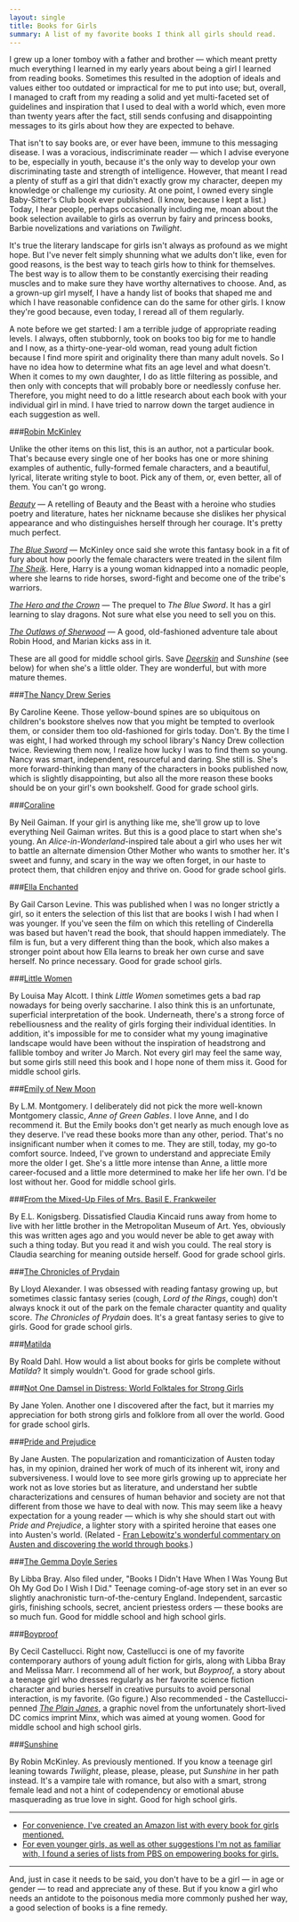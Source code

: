 ```yaml
---
layout: single
title: Books for Girls
summary: A list of my favorite books I think all girls should read.
---
```


I grew up a loner tomboy with a father and brother &#8212; which meant pretty much everything I learned in my early years about being a girl I learned from reading books. Sometimes this resulted in the adoption of ideals and values either too outdated or impractical for me to put into use; but, overall, I managed to craft from my reading a solid and yet multi-faceted set of guidelines and inspiration that I used to deal with a world which, even more than twenty years after the fact, still sends confusing and disappointing messages to its girls about how they are expected to behave.

That isn't to say books are, or ever have been, immune to this messaging disease. I was a voracious, indiscriminate reader &#8212; which I advise everyone to be, especially in youth, because it's the only way to develop your own discriminating taste and strength of intelligence. However, that meant I read a plenty of stuff as a girl that didn't exactly grow my character, deepen my knowledge or challenge my curiosity. At one point, I owned every single Baby-Sitter's Club book ever published. (I know, because I kept a list.) Today, I hear people, perhaps occasionally including me, moan about the book selection available to girls as overrun by fairy and princess books, Barbie novelizations and variations on _Twilight_.

It's true the literary landscape for girls isn't always as profound as we might hope. But I've never felt simply shunning what we adults don't like, even for good reasons, is the best way to teach girls how to think for themselves. The best way is to allow them to be constantly exercising their reading muscles and to make sure they have worthy alternatives to choose. And, as a grown-up girl myself, I have a handy list of books that shaped me and which I have reasonable confidence can do the same for other girls. I know they're good because, even today, I reread all of them regularly.

A note before we get started: I am a terrible judge of appropriate reading levels. I always, often stubbornly, took on books too big for me to handle and I now, as a thirty-one-year-old woman, read young adult fiction because I find more spirit and originality there than many adult novels. So I have no idea how to determine what fits an age level and what doesn't. When it comes to my own daughter, I do as little filtering as possible, and then only with concepts that will probably bore or needlessly confuse her. Therefore, you might need to do a little research about each book with your individual girl in mind. I have tried to narrow down the target audience in each suggestion as well. 

###[Robin McKinley](http://www.robinmckinley.com/)

Unlike the other items on this list, this is an author, not a particular book. That's because every single one of her books has one or more shining examples of authentic, fully-formed female characters, and a beautiful, lyrical, literate writing style to boot. Pick any of them, or, even better, all of them. You can't go wrong.

[_Beauty_](http://www.amazon.com/Beauty-Retelling-Story-Beast/dp/0060753102/) &#8212; A retelling of Beauty and the Beast with a heroine who studies poetry and literature, hates her nickname because she dislikes her physical appearance and who distinguishes herself through her courage. It's pretty much perfect.

[_The Blue Sword_](http://www.amazon.com/The-Blue-Sword-Robin-McKinley/dp/0688009387/) &#8212; McKinley once said she wrote this fantasy book in a fit of fury about how poorly the female characters were treated in the silent film <a href="http://www.imdb.com/title/tt0012675/"><em>The Sheik</em></a>. Here, Harry is a young woman kidnapped into a nomadic people, where she learns to ride horses, sword-fight and become one of the tribe's warriors.

[_The Hero and the Crown_](http://www.amazon.com/The-Hero-Crown-Robin-McKinley/dp/0688025935/) &#8212; The prequel to <em>The Blue Sword</em>. It has a girl learning to slay dragons. Not sure what else you need to sell you on this.

[_The Outlaws of Sherwood_](http://www.amazon.com/Outlaws-Sherwood-Robin-McKinley/dp/0441013252/) &#8212; A good, old-fashioned adventure tale about Robin Hood, and Marian kicks ass in it.

These are all good for middle school girls. Save [_Deerskin_](http://www.amazon.com/Deerskin-Robin-McKinley/dp/044100069X) and _Sunshine_ (see below) for when she's a little older. They are wonderful, but with more mature themes.

###[The Nancy Drew Series](http://www.amazon.com/Nancy-Drew-Mystery-Stories-Staircase/dp/044809570X/)

By Caroline Keene. Those yellow-bound spines are so ubiquitous on children's bookstore shelves now that you might be tempted to overlook them, or consider them too old-fashioned for girls today. Don't. By the time I was eight, I had worked through my school library's Nancy Drew collection twice. Reviewing them now, I realize how lucky I was to find them so young. Nancy was smart, independent, resourceful and daring. She still is. She's more forward-thinking than many of the characters in books published now, which is slightly disappointing, but also all the more reason these books should be on your girl's own bookshelf. Good for grade school girls.

###[Coraline](http://www.amazon.com/Coraline-Neil-Gaiman/dp/0380807343/)

By Neil Gaiman. If your girl is anything like me, she'll grow up to love everything Neil Gaiman writes. But this is a good place to start when she's young. An _Alice-in-Wonderland_-inspired tale about a girl who uses her wit to battle an alternate dimension Other Mother who wants to smother her. It's sweet and funny, and scary in the way  we often forget, in our haste to protect them, that children enjoy and thrive on. Good for grade school girls.

###[Ella Enchanted](http://www.amazon.com/Ella-Enchanted-Newbery-Honor-Book/dp/0060275103/)

By Gail Carson Levine. This was published when I was no longer strictly a girl, so it enters the selection of this list that are books I wish I had when I was younger. If you've seen the film on which this retelling of Cinderella was based but haven't read the book, that should happen immediately. The film is fun, but a very different thing than the book, which also makes a stronger point about how Ella learns to break her own curse and save herself. No prince necessary. Good for grade school girls.

###[Little Women](http://www.amazon.com/Little-Collectors-Library-Louisa-Alcott/dp/1907360212/)

By Louisa May Alcott. I think _Little Women_ sometimes gets a bad rap nowadays for being overly saccharine. I also think this is an unfortunate, superficial interpretation of the book. Underneath, there's a strong force of rebelliousness and the reality of girls forging their individual identities. In addition, it's impossible for me to consider what my young imaginative landscape would have been without the inspiration of headstrong and fallible tomboy and writer Jo March. Not every girl may feel the same way, but some girls still need this book and I hope none of them miss it. Good for middle school girls.

###[Emily of New Moon](http://www.amazon.com/Emily-New-Moon-Novels/dp/055323370X/)

By L.M. Montgomery. I deliberately did not pick the more well-known Montgomery classic, _Anne of Green Gables_. I love Anne, and I do recommend it. But the Emily books don't get nearly as much enough love as they deserve. I've read these books more than any other, period. That's no insignificant number when it comes to me. They are still, today, my go-to comfort source. Indeed, I've grown to understand and appreciate Emily more the older I get. She's a little more intense than Anne, a little more career-focused and a little more determined to make her life her own. I'd be lost without her. Good for middle school girls.

###[From the Mixed-Up Files of Mrs. Basil E. Frankweiler](http://www.amazon.com/Mixed-up-Files-Mrs-Basil-Frankweiler/dp/1416949755/)

By E.L. Konigsberg. Dissatisfied Claudia Kincaid runs away from home to live with her little brother in the Metropolitan Museum of Art. Yes, obviously this was written ages ago and you would never be able to get away with such a thing today. But you read it and wish you could. The real story is Claudia searching for meaning outside herself. Good for grade school girls.

###[The Chronicles of Prydain](http://www.amazon.com/Chronicles-Prydain-Boxed-Set/dp/1250000939/)

By Lloyd Alexander. I was obsessed with reading fantasy growing up, but sometimes classic fantasy series (cough, _Lord of the Rings_, cough) don't always knock it out of the park on the female character quantity and quality score. _The Chronicles of Prydain_ does. It's a great fantasy series to give to girls. Good for grade school girls.

###[Matilda](http://www.amazon.com/Matilda-Roald-Dahl/dp/0142410373/)

By Roald Dahl. How would a list about books for girls be complete without _Matilda_? It simply wouldn't. Good for grade school girls.

###[Not One Damsel in Distress: World Folktales for Strong Girls](http://www.amazon.com/Not-One-Damsel-Distress-Folktales/dp/0152020470/)

By Jane Yolen. Another one I discovered after the fact, but it marries my appreciation for both strong girls and folklore from all over the world. Good for grade school girls. 

###[Pride and Prejudice](http://www.amazon.com/Pride-Prejudice-Norton-Critical-Editions/dp/0393976041/)

By Jane Austen. The popularization and romanticization of Austen today has, in my opinion, drained her work of much of its inherent wit, irony and subversiveness. I would love to see more girls growing up to appreciate her work not as love stories but as literature, and understand her subtle characterizations and censures of human behavior and society are not that different from those we have to deal with now. This may seem like a heavy expectation for a young reader &#8212; which is why she should start out with _Pride and Prejudice_, a lighter story with a spirited heroine that eases one into Austen's world. (Related - [Fran Lebowitz's wonderful commentary on Austen and discovering the world through books](http://vimeo.com/8100960).)

###[The Gemma Doyle Series](http://www.amazon.com/Gemma-Doyle-Trilogy-Terrible-Beauty/dp/B0051R48JQ/)

By Libba Bray. Also filed under, "Books I Didn't Have When I Was Young But Oh My God Do I Wish I Did." Teenage coming-of-age story set in an ever so slightly anachronistic turn-of-the-century England. Independent, sarcastic girls, finishing schools, secret, ancient priestess orders &#8212; these books are so much fun. Good for middle school and high school girls.

###[Boyproof](http://www.amazon.com/Boy-Proof-Cecil-Castellucci/dp/B004JZX2Q6/)

By Cecil Castellucci. Right now, Castellucci is one of my favorite contemporary authors of young adult fiction for girls, along with Libba Bray and Melissa Marr. I recommend all of her work, but _Boyproof_, a story about a teenage girl who dresses regularly as her favorite science fiction character and buries herself in creative pursuits to avoid personal interaction, is my favorite. (Go figure.) Also recommended - the Castellucci-penned [_The Plain Janes_](http://www.amazon.com/Plain-Janes-Minx-Cecil-Castellucci/dp/1401211151/), a graphic novel from the unfortunately short-lived DC comics imprint Minx, which was aimed at young women. Good for middle school and high school girls.

###[Sunshine](http://www.amazon.com/Sunshine-Robin-McKinley/dp/0142411108/)

By Robin McKinley. As previously mentioned. If you know a teenage girl leaning towards _Twilight_, please, please, please, put _Sunshine_ in her path instead. It's a vampire tale with romance, but also  with a smart, strong female lead and not a hint of codependency or emotional abuse masquerading as true love in sight. Good for high school girls.

___

<ul class="links">
  <li>
    <a href="http://amzn.com/lm/R1F53VJ0U4KNXF">
      <span aria-hidden="true" class="icon list-link" data-icon="&#128640;"> </span>
      For convenience, I've created an Amazon list with every book for girls mentioned.
    </a>
  </li>
  <li>
    <a href="http://www.pbs.org/parents/education/bookfinder/empowering-books-for-girls/">
      <span aria-hidden="true" class="icon list-link" data-icon="&#128640;"> </span>
      For even younger girls, as well as other suggestions I'm not as familiar with, I found a series of lists from PBS on empowering books for girls.
    </a>
  </li>
</ul>

___

And, just in case it needs to be said, you don't have to be a girl &#8212; in age or gender &#8212; to read and appreciate any of these. But if you know a girl who needs an antidote to the poisonous media more commonly pushed her way, a good selection of books is a fine remedy.